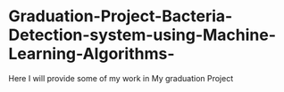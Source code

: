 # Graduation-Project-Bacteria-Detection-system-using-Machine-Learning-Algorithms-
Here I will provide some of my work in My graduation Project 
